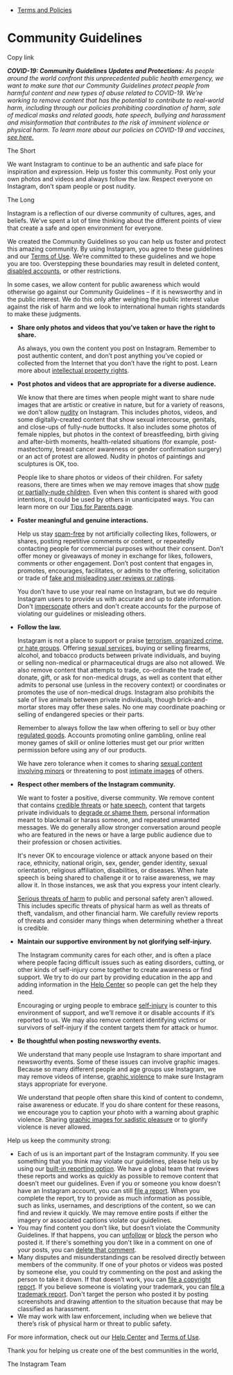 *   [Terms and Policies](https://help.instagram.com/1417489251945243/?helpref=breadcrumb)

Community Guidelines
====================

Copy link

_**COVID-19: Community Guidelines Updates and Protections:** As people around the world confront this unprecedented public health emergency, we want to make sure that our Community Guidelines protect people from harmful content and new types of abuse related to COVID-19. We’re working to remove content that has the potential to contribute to real-world harm, including through our policies prohibiting coordination of harm, sale of medical masks and related goods, hate speech, bullying and harassment and misinformation that contributes to the risk of imminent violence or physical harm. To learn more about our policies on COVID-19 and vaccines, [see here.](https://help.instagram.com/697825587576762?helpref=faq_content)_

The Short

We want Instagram to continue to be an authentic and safe place for inspiration and expression. Help us foster this community. Post only your own photos and videos and always follow the law. Respect everyone on Instagram, don’t spam people or post nudity.

The Long

Instagram is a reflection of our diverse community of cultures, ages, and beliefs. We’ve spent a lot of time thinking about the different points of view that create a safe and open environment for everyone.

We created the Community Guidelines so you can help us foster and protect this amazing community. By using Instagram, you agree to these guidelines and our [Terms of Use](https://www.instagram.com/legal/terms). We’re committed to these guidelines and we hope you are too. Overstepping these boundaries may result in deleted content, [disabled accounts](https://help.instagram.com/366993040048856?helpref=faq_content), or other restrictions.

In some cases, we allow content for public awareness which would otherwise go against our Community Guidelines – if it is newsworthy and in the public interest. We do this only after weighing the public interest value against the risk of harm and we look to international human rights standards to make these judgments.

*   **Share only photos and videos that you’ve taken or have the right to share.**
    
    As always, you own the content you post on Instagram. Remember to post authentic content, and don’t post anything you’ve copied or collected from the Internet that you don’t have the right to post. Learn more about [intellectual property rights](https://help.instagram.com/126382350847838?helpref=faq_content).
    
*   **Post photos and videos that are appropriate for a diverse audience.**
    
    We know that there are times when people might want to share nude images that are artistic or creative in nature, but for a variety of reasons, we don’t allow [nudity](https://l.instagram.com/?u=https%3A%2F%2Fwww.facebook.com%2Fcommunitystandards%2Fadult_nudity_sexual_activity&e=AT0CEKrmPjVC0CuyZ2HVx5_DtK6EmEk_ATcpXl8OEWJEwh8rWMvXq2tbq8e9WvY6_0CwXVTZXfuWRV2FFqv-iYyqKqtmLidvlgt4RVa4GQ1d24wPqud__ZMTA_-dbJ8ToYPf4cIyqu-eYcRKhjUacunH8x1Awz33fZlGcg) on Instagram. This includes photos, videos, and some digitally-created content that show sexual intercourse, genitals, and close-ups of fully-nude buttocks. It also includes some photos of female nipples, but photos in the context of breastfeeding, birth giving and after-birth moments, health-related situations (for example, post-mastectomy, breast cancer awareness or gender confirmation surgery) or an act of protest are allowed. Nudity in photos of paintings and sculptures is OK, too.
    
    People like to share photos or videos of their children. For safety reasons, there are times when we may remove images that show [nude or partially-nude children](https://l.instagram.com/?u=https%3A%2F%2Fwww.facebook.com%2Fcommunitystandards%2Fchild_nudity_sexual_exploitation&e=AT0CEKrmPjVC0CuyZ2HVx5_DtK6EmEk_ATcpXl8OEWJEwh8rWMvXq2tbq8e9WvY6_0CwXVTZXfuWRV2FFqv-iYyqKqtmLidvlgt4RVa4GQ1d24wPqud__ZMTA_-dbJ8ToYPf4cIyqu-eYcRKhjUacunH8x1Awz33fZlGcg). Even when this content is shared with good intentions, it could be used by others in unanticipated ways. You can learn more on our [Tips for Parents page](https://help.instagram.com/154475974694511/?helpref=faq_content).
    
*   **Foster meaningful and genuine interactions.**
    
    Help us stay [spam-free](https://l.instagram.com/?u=https%3A%2F%2Fwww.facebook.com%2Fcommunitystandards%2Fspam&e=AT0CEKrmPjVC0CuyZ2HVx5_DtK6EmEk_ATcpXl8OEWJEwh8rWMvXq2tbq8e9WvY6_0CwXVTZXfuWRV2FFqv-iYyqKqtmLidvlgt4RVa4GQ1d24wPqud__ZMTA_-dbJ8ToYPf4cIyqu-eYcRKhjUacunH8x1Awz33fZlGcg) by not artificially collecting likes, followers, or shares, posting repetitive comments or content, or repeatedly contacting people for commercial purposes without their consent. Don’t offer money or giveaways of money in exchange for likes, followers, comments or other engagement. Don’t post content that engages in, promotes, encourages, facilitates, or admits to the offering, solicitation or trade of [fake and misleading user reviews or ratings](https://l.instagram.com/?u=https%3A%2F%2Fwww.facebook.com%2Fcommunitystandards%2Ffraud_deception&e=AT0CEKrmPjVC0CuyZ2HVx5_DtK6EmEk_ATcpXl8OEWJEwh8rWMvXq2tbq8e9WvY6_0CwXVTZXfuWRV2FFqv-iYyqKqtmLidvlgt4RVa4GQ1d24wPqud__ZMTA_-dbJ8ToYPf4cIyqu-eYcRKhjUacunH8x1Awz33fZlGcg).
    
    You don’t have to use your real name on Instagram, but we do require Instagram users to provide us with accurate and up to date information. Don't [impersonate](https://l.instagram.com/?u=https%3A%2F%2Fwww.facebook.com%2Fcommunitystandards%2Fmisrepresentation&e=AT0CEKrmPjVC0CuyZ2HVx5_DtK6EmEk_ATcpXl8OEWJEwh8rWMvXq2tbq8e9WvY6_0CwXVTZXfuWRV2FFqv-iYyqKqtmLidvlgt4RVa4GQ1d24wPqud__ZMTA_-dbJ8ToYPf4cIyqu-eYcRKhjUacunH8x1Awz33fZlGcg) others and don't create accounts for the purpose of violating our guidelines or misleading others.
    
*   **Follow the law.**
    
    Instagram is not a place to support or praise [terrorism, organized crime, or hate groups](https://l.instagram.com/?u=https%3A%2F%2Fwww.facebook.com%2Fcommunitystandards%2Fdangerous_individuals_organizations&e=AT0CEKrmPjVC0CuyZ2HVx5_DtK6EmEk_ATcpXl8OEWJEwh8rWMvXq2tbq8e9WvY6_0CwXVTZXfuWRV2FFqv-iYyqKqtmLidvlgt4RVa4GQ1d24wPqud__ZMTA_-dbJ8ToYPf4cIyqu-eYcRKhjUacunH8x1Awz33fZlGcg). Offering [sexual services](https://l.instagram.com/?u=https%3A%2F%2Fwww.facebook.com%2Fcommunitystandards%2Fsexual_solicitation&e=AT0CEKrmPjVC0CuyZ2HVx5_DtK6EmEk_ATcpXl8OEWJEwh8rWMvXq2tbq8e9WvY6_0CwXVTZXfuWRV2FFqv-iYyqKqtmLidvlgt4RVa4GQ1d24wPqud__ZMTA_-dbJ8ToYPf4cIyqu-eYcRKhjUacunH8x1Awz33fZlGcg), buying or selling firearms, alcohol, and tobacco products between private individuals, and buying or selling non-medical or pharmaceutical drugs are also not allowed. We also remove content that attempts to trade, co-ordinate the trade of, donate, gift, or ask for non-medical drugs, as well as content that either admits to personal use (unless in the recovery context) or coordinates or promotes the use of non-medical drugs. Instagram also prohibits the sale of live animals between private individuals, though brick-and-mortar stores may offer these sales. No one may coordinate poaching or selling of endangered species or their parts.
    
    Remember to always follow the law when offering to sell or buy other [regulated goods](https://l.instagram.com/?u=https%3A%2F%2Fwww.facebook.com%2Fcommunitystandards%2Fregulated_goods&e=AT0CEKrmPjVC0CuyZ2HVx5_DtK6EmEk_ATcpXl8OEWJEwh8rWMvXq2tbq8e9WvY6_0CwXVTZXfuWRV2FFqv-iYyqKqtmLidvlgt4RVa4GQ1d24wPqud__ZMTA_-dbJ8ToYPf4cIyqu-eYcRKhjUacunH8x1Awz33fZlGcg). Accounts promoting online gambling, online real money games of skill or online lotteries must get our prior written permission before using any of our products.
    
    We have zero tolerance when it comes to sharing [sexual content involving minors](https://l.instagram.com/?u=https%3A%2F%2Fwww.facebook.com%2Fcommunitystandards%2Fchild_nudity_sexual_exploitation&e=AT0CEKrmPjVC0CuyZ2HVx5_DtK6EmEk_ATcpXl8OEWJEwh8rWMvXq2tbq8e9WvY6_0CwXVTZXfuWRV2FFqv-iYyqKqtmLidvlgt4RVa4GQ1d24wPqud__ZMTA_-dbJ8ToYPf4cIyqu-eYcRKhjUacunH8x1Awz33fZlGcg) or threatening to post [intimate images](https://l.instagram.com/?u=https%3A%2F%2Fwww.facebook.com%2Fcommunitystandards%2Fsexual_exploitation_adults&e=AT0CEKrmPjVC0CuyZ2HVx5_DtK6EmEk_ATcpXl8OEWJEwh8rWMvXq2tbq8e9WvY6_0CwXVTZXfuWRV2FFqv-iYyqKqtmLidvlgt4RVa4GQ1d24wPqud__ZMTA_-dbJ8ToYPf4cIyqu-eYcRKhjUacunH8x1Awz33fZlGcg) of others.
    
*   **Respect other members of the Instagram community.**
    
    We want to foster a positive, diverse community. We remove content that contains [credible threats](https://l.instagram.com/?u=https%3A%2F%2Fwww.facebook.com%2Fcommunitystandards%2Fcredible_violence&e=AT0CEKrmPjVC0CuyZ2HVx5_DtK6EmEk_ATcpXl8OEWJEwh8rWMvXq2tbq8e9WvY6_0CwXVTZXfuWRV2FFqv-iYyqKqtmLidvlgt4RVa4GQ1d24wPqud__ZMTA_-dbJ8ToYPf4cIyqu-eYcRKhjUacunH8x1Awz33fZlGcg) or [hate speech](https://l.instagram.com/?u=https%3A%2F%2Fwww.facebook.com%2Fcommunitystandards%2Fhate_speech&e=AT0CEKrmPjVC0CuyZ2HVx5_DtK6EmEk_ATcpXl8OEWJEwh8rWMvXq2tbq8e9WvY6_0CwXVTZXfuWRV2FFqv-iYyqKqtmLidvlgt4RVa4GQ1d24wPqud__ZMTA_-dbJ8ToYPf4cIyqu-eYcRKhjUacunH8x1Awz33fZlGcg), content that targets private individuals to [degrade or shame them](https://l.instagram.com/?u=https%3A%2F%2Fwww.facebook.com%2Fcommunitystandards%2Fbullying&e=AT0CEKrmPjVC0CuyZ2HVx5_DtK6EmEk_ATcpXl8OEWJEwh8rWMvXq2tbq8e9WvY6_0CwXVTZXfuWRV2FFqv-iYyqKqtmLidvlgt4RVa4GQ1d24wPqud__ZMTA_-dbJ8ToYPf4cIyqu-eYcRKhjUacunH8x1Awz33fZlGcg), personal information meant to blackmail or harass someone, and repeated unwanted messages. We do generally allow stronger conversation around people who are featured in the news or have a large public audience due to their profession or chosen activities.
    
    It's never OK to encourage violence or attack anyone based on their race, ethnicity, national origin, sex, gender, gender identity, sexual orientation, religious affiliation, disabilities, or diseases. When hate speech is being shared to challenge it or to raise awareness, we may allow it. In those instances, we ask that you express your intent clearly.
    
    [Serious threats of harm](https://l.instagram.com/?u=https%3A%2F%2Fwww.facebook.com%2Fcommunitystandards%2Fcredible_violence&e=AT0CEKrmPjVC0CuyZ2HVx5_DtK6EmEk_ATcpXl8OEWJEwh8rWMvXq2tbq8e9WvY6_0CwXVTZXfuWRV2FFqv-iYyqKqtmLidvlgt4RVa4GQ1d24wPqud__ZMTA_-dbJ8ToYPf4cIyqu-eYcRKhjUacunH8x1Awz33fZlGcg) to public and personal safety aren't allowed. This includes specific threats of physical harm as well as threats of theft, vandalism, and other financial harm. We carefully review reports of threats and consider many things when determining whether a threat is credible.
    
*   **Maintain our supportive environment by not glorifying self-injury.**
    
    The Instagram community cares for each other, and is often a place where people facing difficult issues such as eating disorders, cutting, or other kinds of self-injury come together to create awareness or find support. We try to do our part by providing education in the app and adding information in the [Help Center](https://help.instagram.com/) so people can get the help they need.
    
    Encouraging or urging people to embrace [self-injury](https://l.instagram.com/?u=https%3A%2F%2Fwww.facebook.com%2Fcommunitystandards%2Fsuicide_self_injury_violence&e=AT0CEKrmPjVC0CuyZ2HVx5_DtK6EmEk_ATcpXl8OEWJEwh8rWMvXq2tbq8e9WvY6_0CwXVTZXfuWRV2FFqv-iYyqKqtmLidvlgt4RVa4GQ1d24wPqud__ZMTA_-dbJ8ToYPf4cIyqu-eYcRKhjUacunH8x1Awz33fZlGcg) is counter to this environment of support, and we’ll remove it or disable accounts if it’s reported to us. We may also remove content identifying victims or survivors of self-injury if the content targets them for attack or humor.
    
*   **Be thoughtful when posting newsworthy events.**
    
    We understand that many people use Instagram to share important and newsworthy events. Some of these issues can involve graphic images. Because so many different people and age groups use Instagram, we may remove videos of intense, [graphic violence](https://l.instagram.com/?u=https%3A%2F%2Fwww.facebook.com%2Fcommunitystandards%2Fgraphic_violence&e=AT0CEKrmPjVC0CuyZ2HVx5_DtK6EmEk_ATcpXl8OEWJEwh8rWMvXq2tbq8e9WvY6_0CwXVTZXfuWRV2FFqv-iYyqKqtmLidvlgt4RVa4GQ1d24wPqud__ZMTA_-dbJ8ToYPf4cIyqu-eYcRKhjUacunH8x1Awz33fZlGcg) to make sure Instagram stays appropriate for everyone.
    
    We understand that people often share this kind of content to condemn, raise awareness or educate. If you do share content for these reasons, we encourage you to caption your photo with a warning about graphic violence. Sharing [graphic images for sadistic pleasure](https://l.instagram.com/?u=https%3A%2F%2Fwww.facebook.com%2Fcommunitystandards%2Fcruel_insensitive&e=AT0CEKrmPjVC0CuyZ2HVx5_DtK6EmEk_ATcpXl8OEWJEwh8rWMvXq2tbq8e9WvY6_0CwXVTZXfuWRV2FFqv-iYyqKqtmLidvlgt4RVa4GQ1d24wPqud__ZMTA_-dbJ8ToYPf4cIyqu-eYcRKhjUacunH8x1Awz33fZlGcg) or to glorify violence is never allowed.
    

Help us keep the community strong:

*   Each of us is an important part of the Instagram community. If you see something that you think may violate our guidelines, please help us by using our [built-in reporting option](https://help.instagram.com/165828726894770?helpref=faq_content). We have a global team that reviews these reports and works as quickly as possible to remove content that doesn’t meet our guidelines. Even if you or someone you know doesn’t have an Instagram account, you can still [file a report](https://help.instagram.com/contact/383679321740945). When you complete the report, try to provide as much information as possible, such as links, usernames, and descriptions of the content, so we can find and review it quickly. We may remove entire posts if either the imagery or associated captions violate our guidelines.
*   You may find content you don’t like, but doesn’t violate the Community Guidelines. If that happens, you can [unfollow](https://help.instagram.com/286340048138725?helpref=faq_content) or [block](https://help.instagram.com/426700567389543/?helpref=faq_content) the person who posted it. If there's something you don't like in a comment on one of your posts, you can [delete that comment](https://help.instagram.com/289098941190483?helpref=faq_content).
*   Many disputes and misunderstandings can be resolved directly between members of the community. If one of your photos or videos was posted by someone else, you could try commenting on the post and asking the person to take it down. If that doesn’t work, you can [file a copyright report](https://help.instagram.com/126382350847838?helpref=faq_content). If you believe someone is violating your trademark, you can [file a trademark report](https://help.instagram.com/222826637847963?helpref=faq_content). Don't target the person who posted it by posting screenshots and drawing attention to the situation because that may be classified as harassment.
*   We may work with law enforcement, including when we believe that there’s risk of physical harm or threat to public safety.

For more information, check out our [Help Center](https://help.instagram.com/) and [Terms of Use](https://l.instagram.com/?u=http%3A%2F%2Finstagram.com%2Flegal%2Fterms%2F%23&e=AT0CEKrmPjVC0CuyZ2HVx5_DtK6EmEk_ATcpXl8OEWJEwh8rWMvXq2tbq8e9WvY6_0CwXVTZXfuWRV2FFqv-iYyqKqtmLidvlgt4RVa4GQ1d24wPqud__ZMTA_-dbJ8ToYPf4cIyqu-eYcRKhjUacunH8x1Awz33fZlGcg).

Thank you for helping us create one of the best communities in the world,

The Instagram Team